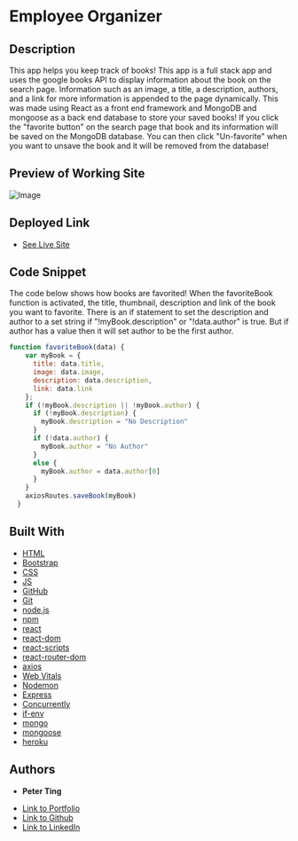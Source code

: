 # Employee Organizer

## Description
This app helps you keep track of books! This app is a full stack app and uses the google books API to display information about the book on the search page. Information such as an image, a title, a description, authors, and a link for more information is appended to the page dynamically. This was made using React as a front end framework and MongoDB and mongoose as a back end database to store your saved books! If you click the "favorite button" on the search page that book and its information will be saved on the MongoDB database. You can then click "Un-favorite" when you want to unsave the book and it will be removed from the database!

## Preview of Working Site

![Image](./assets/google-books-demo.gif)

## Deployed Link

* [See Live Site](https://google-book-library.herokuapp.com/)

## Code Snippet
The code below shows how books are favorited! When the favoriteBook function is activated, the title, thumbnail, description and link of the book you want to favorite. There is an if statement to set the description and author to a set string if "!myBook.description" or "!data.author" is true. But if author has a value then it will set author to be the first author.

``` JavaScript
function favoriteBook(data) {
    var myBook = {
      title: data.title,
      image: data.image,
      description: data.description,
      link: data.link
    };
    if (!myBook.description || !myBook.author) {
      if (!myBook.description) {
        myBook.description = "No Description"
      }
      if (!data.author) {
        myBook.author = "No Author"
      }
      else {
        myBook.author = data.author[0]
      }
    }
    axiosRoutes.saveBook(myBook)
  }
```

## Built With

* [HTML](https://developer.mozilla.org/en-US/docs/Web/HTML)
* [Bootstrap](https://getbootstrap.com/)
* [CSS](https://developer.mozilla.org/en-US/docs/Web/CSS)
* [JS](https://www.javascript.com/)
* [GitHub](https://github.com/)
* [Git](https://git-scm.com/)
* [node.js](https://nodejs.org/en/)
* [npm](https://www.npmjs.com/)
* [react](https://reactjs.org/)
* [react-dom](https://reactjs.org/docs/react-dom.html)
* [react-scripts](https://www.npmjs.com/package/react-scripts)
* [react-router-dom](https://reactrouter.com/web/guides/quick-start)
* [axios](https://www.npmjs.com/package/axios)
* [Web Vitals](https://web.dev/vitals/)
* [Nodemon](https://www.npmjs.com/package/nodemon)
* [Express](https://www.npmjs.com/package/express)
* [Concurrently](https://www.npmjs.com/package/concurrently)
* [if-env](https://www.npmjs.com/package/if-env)
* [mongo](https://www.mongodb.com/)
* [mongoose](https://www.npmjs.com/package/mongoose)
* [heroku](https://dashboard.heroku.com/)

## Authors

* **Peter Ting**

- [Link to Portfolio](https://portfolio-mk3.herokuapp.com/)
- [Link to Github](https://github.com/Pting1995)
- [Link to LinkedIn](https://www.linkedin.com/in/pting002/)